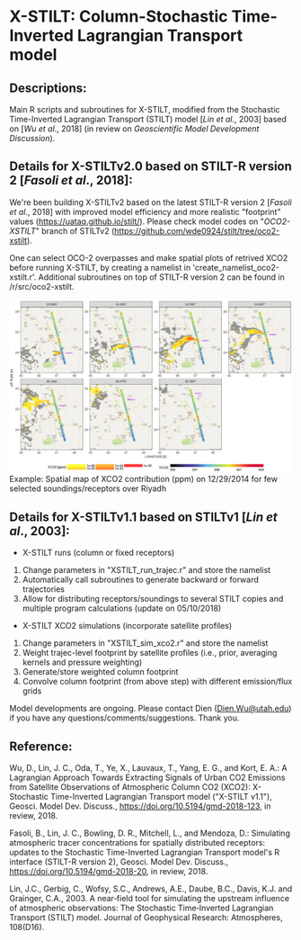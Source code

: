 # X-STILT: Column-Stochastic Time-Inverted Lagrangian Transport model
## Descriptions:
Main R scripts and subroutines for X-STILT, modified from the Stochastic Time-Inverted Lagrangian Transport (STILT) model [*Lin et al*., 2003] based on [*Wu et al*., 2018] (in review on *Geoscientific Model Development Discussion*).


## Details for X-STILTv2.0 based on STILT-R version 2 [*Fasoli et al*., 2018]:
We're been building X-STILTv2 based on the latest STILT-R version 2 [*Fasoli et al*., 2018] with improved model efficiency and more realistic "footprint" values (https://uataq.github.io/stilt/). Please check model codes on "*OCO2-XSTILT*" branch of STILTv2 (https://github.com/wde0924/stilt/tree/oco2-xstilt).

One can select OCO-2 overpasses and make spatial plots of retrived XCO2 before running X-STILT, by creating a namelist in 'create_namelist_oco2-xstilt.r'. Additional subroutines on top of STILT-R version 2 can be found in /r/src/oco2-xstilt.

![](xco2_Riyadh_2014122910_gdas0p5_STILTv2_zoom8_-24hrs_100dpar.png)
Example: Spatial map of XCO2 contribution (ppm) on 12/29/2014 for few selected soundings/receptors over Riyadh


## Details for X-STILTv1.1 based on STILTv1 [*Lin et al*., 2003]:
- X-STILT runs (column or fixed receptors)
1. Change parameters in "XSTILT_run_trajec.r" and store the namelist
2. Automatically call subroutines to generate backward or forward trajectories
3. Allow for distributing receptors/soundings to several STILT copies and multiple program calculations (update on 05/10/2018)

- X-STILT XCO2 simulations (incorporate satellite profiles)
1. Change parameters in "XSTILT_sim_xco2.r" and store the namelist
2. Weight trajec-level footprint by satellite profiles (i.e., prior, averaging kernels and pressure weighting)
3. Generate/store weighted column footprint
4. Convolve column footprint (from above step) with different emission/flux grids

Model developments are ongoing. Please contact Dien (Dien.Wu@utah.edu) if you have any questions/comments/suggestions. Thank you.


## Reference:
Wu, D., Lin, J. C., Oda, T., Ye, X., Lauvaux, T., Yang, E. G., and Kort, E. A.: A Lagrangian Approach Towards Extracting Signals of Urban CO2 Emissions from Satellite Observations of Atmospheric Column CO2 (XCO2): X-Stochastic Time-Inverted Lagrangian Transport model ("X-STILT v1.1"), Geosci. Model Dev. Discuss., https://doi.org/10.5194/gmd-2018-123, in review, 2018.

Fasoli, B., Lin, J. C., Bowling, D. R., Mitchell, L., and Mendoza, D.: Simulating atmospheric tracer concentrations for spatially distributed receptors: updates to the Stochastic Time-Inverted Lagrangian Transport model's R interface (STILT-R version 2), Geosci. Model Dev. Discuss., https://doi.org/10.5194/gmd-2018-20, in review, 2018.

Lin, J.C., Gerbig, C., Wofsy, S.C., Andrews, A.E., Daube, B.C., Davis, K.J. and Grainger, C.A., 2003. A near‐field tool for simulating the upstream influence of atmospheric observations: The Stochastic Time‐Inverted Lagrangian Transport (STILT) model. Journal of Geophysical Research: Atmospheres, 108(D16).
